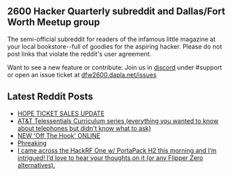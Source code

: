 ## 2600 Hacker Quarterly subreddit and Dallas/Fort Worth Meetup group
The semi-official subreddit for readers of the infamous little magazine at your local bookstore--full of goodies for the aspiring hacker. Please do not post links that violate the reddit's user agreement.

Want to see a new feature or contribute: 
Join us in [discord](https://dfw2600.dapla.net/chat) under #support or open an issue ticket at [dfw2600.dapla.net/issues](https://dfw2600.dapla.net/issues)

## Latest Reddit Posts
<!-- BLOG-POST-LIST:START -->
- [HOPE TICKET SALES UPDATE](https://2600.com/content/hope-ticket-sales-update)
- [AT&T Telessentials Curriculum series (everything you wanted to know about telephones but didn't know what to ask)](https://www.reddit.com/r/2600/comments/199jkon/att_telessentials_curriculum_series_everything/)
- [NEW 'Off The Hook' ONLINE](https://2600.com/hook/17-01-2024)
- [Phreaking](https://www.reddit.com/r/2600/comments/199c284/phreaking/)
- [I came across the HackRF One w/ PortaPack H2 this morning and I’m intrigued! I’d love to hear your thoughts on it (or any Flipper Zero alternatives).](https://www.reddit.com/r/2600/comments/198zf5c/i_came_across_the_hackrf_one_w_portapack_h2_this/)
<!-- BLOG-POST-LIST:END -->
